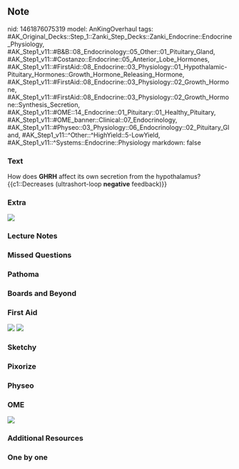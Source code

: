 ## Note
nid: 1461876075319
model: AnKingOverhaul
tags: #AK_Original_Decks::Step_1::Zanki_Step_Decks::Zanki_Endocrine::Endocrine_Physiology, #AK_Step1_v11::#B&B::08_Endocrinology::05_Other::01_Pituitary_Gland, #AK_Step1_v11::#Costanzo::Endocrine::05_Anterior_Lobe_Hormones, #AK_Step1_v11::#FirstAid::08_Endocrine::03_Physiology::01_Hypothalamic-Pituitary_Hormones::Growth_Hormone_Releasing_Hormone, #AK_Step1_v11::#FirstAid::08_Endocrine::03_Physiology::02_Growth_Hormone, #AK_Step1_v11::#FirstAid::08_Endocrine::03_Physiology::02_Growth_Hormone::Synthesis_Secretion, #AK_Step1_v11::#OME::14_Endocrine::01_Pituitary::01_Healthy_Pituitary, #AK_Step1_v11::#OME_banner::Clinical::07_Endocrinology, #AK_Step1_v11::#Physeo::03_Physiology::06_Endocrinology::02_Pituitary_Gland, #AK_Step1_v11::^Other::^HighYield::5-LowYield, #AK_Step1_v11::^Systems::Endocrine::Physiology
markdown: false

### Text
<div>
  How does <b>GHRH</b> affect its own secretion from the
  hypothalamus?
</div>
<div>
  {{c1::Decreases (ultrashort-loop <b>negative</b> feedback)}}
</div>

### Extra
<img src="paste-428878254309748.jpg">

### Lecture Notes


### Missed Questions


### Pathoma


### Boards and Beyond


### First Aid
<img src="tmp0vBlH3.png"> <img src="tmpObYyEp.png">

### Sketchy


### Pixorize


### Physeo


### OME
<div class="ome-widget">
  <a href=
  "https://onlinemeded.org/spa/endocrinology?ref=anki"><img src=
  "_OME_AnkiFlashcards_Topic_4.png"></a>
</div>

### Additional Resources


### One by one

